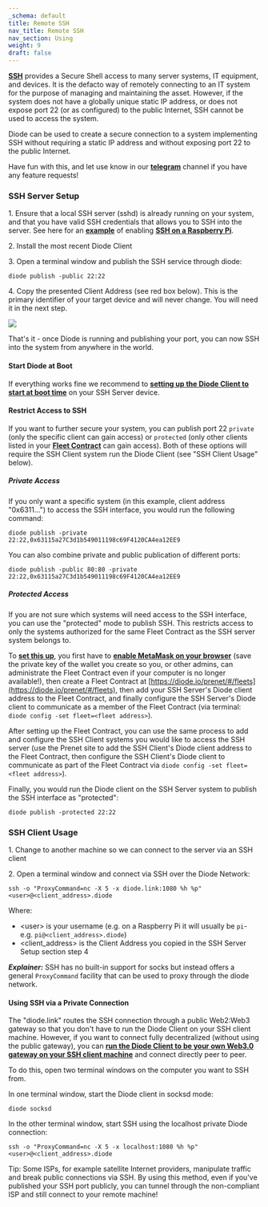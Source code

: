 ```yaml
---
_schema: default
title: Remote SSH
nav_title: Remote SSH
nav_section: Using
weight: 9
draft: false
---
```

[**SSH**](https://en.wikipedia.org/wiki/Secure_Shell) provides a Secure Shell access to many server systems, IT equipment, and devices. It is the defacto way of remotely connecting to an IT system for the purpose of managing and maintaining the asset. However, if the system does not have a globally unique static IP address, or does not expose port 22 (or as configured) to the public Internet, SSH cannot be used to access the system.

Diode can be used to create a secure connection to a system implementing SSH without requiring a static IP address and without exposing port 22 to the public Internet.

Have fun with this, and let use know in our [**telegram**](https://t.me/diode_chain) channel if you have any feature requests!

### **SSH Server Setup**

1\. Ensure that a local SSH server (sshd) is already running on your system, and that you have valid SSH credentials that allows you to SSH into the server. See here for an [**example**](https://support.diode.io/article/knnulxk898) of enabling <a href="https://www.raspberrypi.org/documentation/remote-access/ssh/" target="_blank" rel="noopener"><strong>SSH on a Raspberry Pi</strong></a>.

2\. Install the most recent Diode Client

3\. Open a terminal window and publish the SSH service through diode:

```
diode publish -public 22:22
```

4\. Copy the presented Client Address (see red box below). This is the primary identifier of your target device and will never change. You will need it in the next step.

![](https://files.helpdocs.io/qwk5dmv7m8/articles/ub9xrruimv/1599728705235/image.png)

That's it - once Diode is running and publishing your port, you can now SSH into the system from anywhere in the world.

#### **Start Diode at Boot**

If everything works fine we recommend to <a href="https://support.diode.io/article/gmo8f1f4ys" target="_blank" rel="noopener"><strong>setting up the Diode Client to start at boot time</strong></a> on your SSH Server device.

#### **Restrict Access to SSH**

If you want to further secure your system, you can publish port 22 `private` (only the specific client can gain access) or `protected` (only other clients listed in your [**Fleet Contract**](https://support.diode.io/article/7vyr5mslsy) can gain access). Both of these options will require the SSH Client system run the Diode Client (see "SSH Client Usage" below).

##### **Private Access**

If you only want a specific system (in this example, client address "0x6311...") to access the SSH interface, you would run the following command:

```
diode publish -private 22:22,0x63115a27C3d1b549011198c69F4120CA4ea12EE9
```

You can also combine private and public publication of different ports:

```
diode publish -public 80:80 -private 22:22,0x63115a27C3d1b549011198c69F4120CA4ea12EE9
```

##### **Protected Access**

If you are not sure which systems will need access to the SSH interface, you can use the "protected" mode to publish SSH. This restricts access to only the systems authorized for the same Fleet Contract as the SSH server system belongs to.

To <a href="https://support.diode.io/article/7vyr5mslsy" target="_blank" rel="noopener"><strong>set this up</strong></a>, you first have to <a href="https://support.diode.io/article/uec3mloh9z" target="_blank" rel="noopener"><strong>enable MetaMask on your browser</strong></a> (save the private key of the wallet you create so you, or other admins, can administrate the Fleet Contract even if your computer is no longer available!), then create a Fleet Contract at [https://diode.io/prenet/#/fleets](https://diode.io/prenet/#/fleets), then add your SSH Server's Diode client address to the Fleet Contract, and finally configure the SSH Server's Diode client to communicate as a member of the Fleet Contract (via terminal: `diode config -set fleet=<fleet address>`).

After setting up the Fleet Contract, you can use the same process to add and configure the SSH Client systems you would like to access the SSH server (use the Prenet site to add the SSH Client's Diode client address to the Fleet Contract, then configure the SSH Client's Diode client to communicate as part of the Fleet Contract via `diode config -set fleet=<fleet address>`).

Finally, you would run the Diode client on the SSH Server system to publish the SSH interface as "protected":

```
diode publish -protected 22:22
```

### **SSH Client Usage**

1\. Change to another machine so we can connect to the server via an SSH client

2\. Open a terminal window and connect via SSH over the Diode Network:

```
ssh -o "ProxyCommand=nc -X 5 -x diode.link:1080 %h %p" <user>@<client_address>.diode
```

Where:

* &lt;user&gt; is your username (e.g. on a Raspberry Pi it will usually be `pi`\- e.g. `pi@<client_address>.diode`)
* &lt;client\_address&gt; is the Client Address you copied in the SSH Server Setup section step 4

***Explainer:*** SSH has no built-in support for socks but instead offers a general `ProxyCommand` facility that can be used to proxy through the diode network.

#### **Using SSH via a Private Connection**

The "diode.link" routes the SSH connection through a public Web2:Web3 gateway so that you don't have to run the Diode Client on your SSH client machine. However, if you want to connect fully decentralized (without using the public gateway), you can [**run the Diode Client to be your own Web3.0 gateway on your SSH client machine**](https://support.diode.io/article/sbf1ihdfve) and connect directly peer to peer.

To do this, open two terminal windows on the computer you want to SSH from.

In one terminal window, start the Diode client in socksd mode:

```
diode socksd
```

In the other terminal window, start SSH using the localhost private Diode connection:

```
ssh -o "ProxyCommand=nc -X 5 -x localhost:1080 %h %p" <user>@<client_address>.diode
```

Tip: Some ISPs, for example satellite Internet providers, manipulate traffic and break public connections via SSH. By using this method, even if you've published your SSH port publicly, you can tunnel through the non-compliant ISP and still connect to your remote machine!
